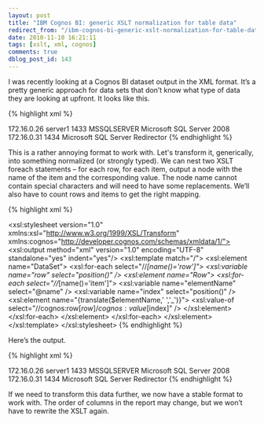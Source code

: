 ```yaml
---
layout: post
title: "IBM Cognos BI: generic XSLT normalization for table data"
redirect_from: "/ibm-cognos-bi-generic-xslt-normalization-for-table-data/"
date: 2010-11-10 16:21:11
tags: [xslt, xml, cognos]
comments: true
dblog_post_id: 143
---
```

I was recently looking at a Cognos BI dataset output in the XML format. It’s a pretty generic approach for data sets that don’t know what type of data they are looking at upfront. It looks like this.

{% highlight xml %}
<?xml version="1.0" encoding="utf-8"?>
<dataset xmlns="http://developer.cognos.com/schemas/xmldata/1/"
  xmlns:xs="http://www.w3.org/2001/XMLSchema-instance">
  <metadata>
    <item name="IP Address" type="xs:string" length="102"/>
    <item name="Host" type="xs:string" length="512"/>
    <item name="Port" type="xs:int" precision="1"/>
    <item name="Instance" type="xs:string" length="512"/>
    <item name="Database Type" type="xs:string" length="512"/>
  </metadata>
  <data>
    <row>
      <value>172.16.0.26</value>
      <value>server1</value>
      <value>1433</value>
      <value>MSSQLSERVER</value>
      <value>Microsoft SQL Server 2008</value>
    </row>
    <row>
      <value>172.16.0.31</value>
      <value xs:nil="true" />
      <value>1434</value>
      <value></value>
      <value>Microsoft SQL Server Redirector</value>
    </row>
  </data>
</dataset>
{% endhighlight %}

This is a rather annoying format to work with. Let's transform it, generically, into something normalized (or strongly typed). We can nest two XSLT foreach statements – for each row, for each item, output a node with the name of the item and the corresponding value. The node name cannot contain special characters and will need to have some replacements. We’ll also have to count rows and items to get the right mapping.

{% highlight xml %}
<?xml version="1.0" encoding="iso-8859-1"?>
<xsl:stylesheet version="1.0" xmlns:xsl="http://www.w3.org/1999/XSL/Transform"
  xmlns:cognos="http://developer.cognos.com/schemas/xmldata/1/">
    <xsl:output method="xml" version="1.0" encoding="UTF-8" standalone="yes" indent="yes"/>
  <xsl:template match="/">
    <xsl:element name="DataSet">
      <xsl:for-each select="//*[name()='row']">
        <xsl:variable name="row" select="position()" />
        <xsl:element name="Row">
          <xsl:for-each select="//*[name()='item']">
            <xsl:variable name="elementName" select="@name" />
            <xsl:variable name="index" select="position()" />
            <xsl:element name="{translate($elementName,' ','_')}">
              <xsl:value-of select="//cognos:row[$row]/cognos:value[$index]" />
            </xsl:element>
          </xsl:for-each>
        </xsl:element>
      </xsl:for-each>
    </xsl:element>
  </xsl:template>
</xsl:stylesheet>
{% endhighlight %}

Here’s the output.

{% highlight xml %}
<?xml version="1.0" encoding="UTF-8" standalone="yes"?>
<DataSet>
  <Row>
    <IP_Address>172.16.0.26</IP_Address>
    <Host>server1</Host>
    <Port>1433</Port>
    <Instance>MSSQLSERVER</Instance>
    <Database_Type>Microsoft SQL Server 2008</Database_Type>
  </Row>
  <Row>
    <IP_Address>172.16.0.31</IP_Address>
    <Host></Host>
    <Port>1434</Port>
    <Instance></Instance>
    <Database_Type>Microsoft SQL Server Redirector</Database_Type>
  </Row>
</DataSet>
{% endhighlight %}

If we need to transform this data further, we now have a stable format to work with. The order of columns in the report may change, but we won’t have to rewrite the XSLT again.
